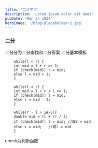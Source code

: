 ```yaml
---
title: '二分学习'
description: 'Lorem ipsum dolor sit amet'
pubDate: 'Mar 24 2024'
heroImage: '/blog-placeholder-2.jpg'
---
```


### 二分
二分分为二分查找和二分答案
二分基本模板
```模板1
    while(l < r) {
    int mid = l + r >> 1;
    if (check(mid)) r = mid;
    else l = mid + 1;
    }
```

```模板2
    while(l < r) {
    int mid = l + r + 1 >> 1;
    if (check(mid)) l = mid;
    else r = mid - 1;
    }
```

```浮点模板
    while(r - l > 1e-5){
    double mid = (l + r) / 2;
    if (check(mid)) l = mid; //或r = mid
    else r = mid;   //或l = mid
    }
```

check为判断函数



